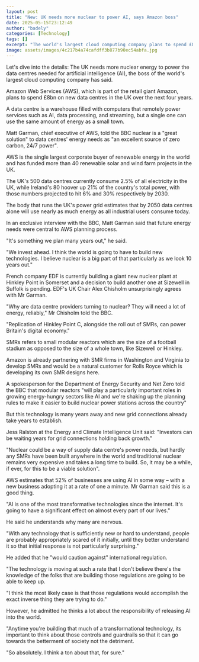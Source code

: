 ```yaml
---
layout: post
title: "New: UK needs more nuclear to power AI, says Amazon boss"
date: 2025-05-15T23:12:49
author: "badely"
categories: [Technology]
tags: []
excerpt: "The world's largest cloud computing company plans to spend £8bn on new data centres in the UK over the next four years."
image: assets/images/4c217b4a74cafdff3b877b90ec54abfa.jpg
---
```


Let's dive into the details: The UK needs more nuclear energy to power the data centres needed for artificial intelligence (AI), the boss of the world's largest cloud computing company has said.

Amazon Web Services (AWS), which is part of the retail giant Amazon, plans to spend £8bn on new data centres in the UK over the next four years.

A data centre is a warehouse filled with computers that remotely power services such as AI, data processing, and streaming, but a single one can use the same amount of energy as a small town.

Matt Garman, chief executive of AWS, told the BBC nuclear is a "great solution" to data centres' energy needs as "an excellent source of zero carbon, 24/7 power".

AWS is the single largest corporate buyer of renewable energy in the world and has funded more than 40 renewable solar and wind farm projects in the UK.

The UK's 500 data centres currently consume 2.5% of all electricity in the UK, while Ireland's 80 hoover up 21% of the country's total power, with those numbers projected to hit 6% and 30% respectively by 2030.

The body that runs the UK's power grid estimates that by 2050 data centres alone will use nearly as much energy as all industrial users consume today.

In an exclusive interview with the BBC, Matt Garman said that future energy needs were central to AWS planning process.

"It's something we plan many years out," he said. 

"We invest ahead. I think the world is going to have to build new technologies. I believe nuclear is a big part of that particularly as we look 10 years out."

French company EDF is currently building a giant new nuclear plant at Hinkley Point in Somerset and a decision to build another one at Sizewell in Suffolk is pending. EDF's UK Chair Alex Chisholm unsurprisingly agrees with Mr Garman.

"Why are data centre providers turning to nuclear? They will need a lot of energy, reliably," Mr Chisholm told the BBC.

"Replication of Hinkley Point C, alongside the roll out of SMRs, can power Britain's digital economy."

SMRs refers to small modular reactors which are the size of a football stadium as opposed to the size of a whole town, like Sizewell or Hinkley.

Amazon is already partnering with SMR firms in Washington and Virginia to develop SMRs and would be a natural customer for Rolls Royce which is developing its own SMR designs here.

A spokesperson for the Department of Energy Security and Net Zero told the BBC that modular reactors "will play a particularly important roles in growing energy-hungry sectors like AI and we're shaking up the planning rules to make it easier to build nuclear power stations across the country"

But this technology is many years away and new grid connections already take years to establish.

Jess Ralston at the Energy and Climate Intelligence Unit said: "Investors can be waiting years for grid connections holding back growth." 

"Nuclear could be a way of supply data centre's power needs, but hardly any SMRs have been built anywhere in the world and traditional nuclear remains very expensive and takes a long time to build. So, it may be a while, if ever, for this to be a viable solution".

AWS estimates that 52% of businesses are using AI in some way – with a new business adopting it at a rate of one a minute. Mr Garman said this is a good thing. 

"AI is one of the most transformative technologies since the internet. It's going to have a significant effect on almost every part of our lives."

He said he understands why many are nervous.

"With any technology that is sufficiently new or hard to understand, people are probably appropriately scared of it initially, until they better understand it so that initial response is not particularly surprising."

He added that he "would caution against" international regulation.

"The technology is moving at such a rate that I don't believe there's the knowledge of the folks that are building those regulations are going to be able to keep up. 

"I think the most likely case is that those regulations would accomplish the exact inverse thing they are trying to do."

However, he admitted he thinks a lot about the responsibility of releasing AI into the world.

"Anytime you're building that much of a transformational technology, its important to think about those controls and guardrails so that it can go towards the betterment of society not the detriment. 

"So absolutely. I think a ton about that, for sure."

